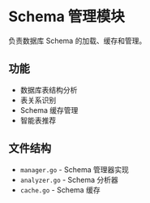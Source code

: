 # Schema 管理模块

负责数据库 Schema 的加载、缓存和管理。

## 功能

- 数据库表结构分析
- 表关系识别
- Schema 缓存管理
- 智能表推荐

## 文件结构

- `manager.go` - Schema 管理器实现
- `analyzer.go` - Schema 分析器
- `cache.go` - Schema 缓存
